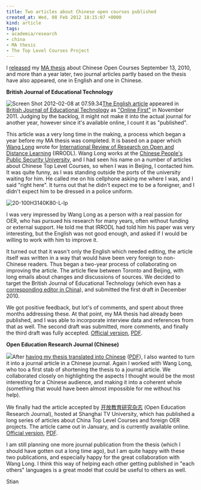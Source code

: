 ```yaml
---
title: Two articles about Chinese open courses published
created_at: Wed, 08 Feb 2012 18:15:07 +0000
kind: article
tags:
- academia/research
- china
- MA thesis
- The Top Level Courses Project
---
```


I
[released](http://reganmian.net/blog/2010/09/13/ma-thesis-on-open-educational-resources-in-china-released-watch-it-fly/)
my [MA thesis](http://reganmian.net/top-level-courses) about Chinese
Open Courses September 13, 2010, and more than a year later, two journal
articles partly based on the thesis have also appeared, one in English
and one in Chinese.

**British Journal of Educational Technology**

![](http://reganmian.net/blog/wp-content/uploads/2012/02/Screen-Shot-2012-02-08-at-07.59.34.png "Screen Shot 2012-02-08 at 07.59.34")[The
English article](http://reganmian.net/files/practical-model.pdf)
appeared in [British Journal of Educational
Technology](http://www.blackwellpublishing.com/journal.asp?ref=0007-1013) as
["Online
First"](http://onlinelibrary.wiley.com/journal/10.1111/(ISSN)1467-8535/earlyview) in
November 2011. Judging by the backlog, it might not make it into the
actual journal for another year, however since it's available online, I
count it as "published".

This article was a very long time in the making, a process which began a
year before my MA thesis was completed. It is based on a paper which
[Wang Long](http://www.core.org.cn/cn/teacher/teacher_35500.html) wrote
for [International Review of Research on Open and Distance
Learning](http://www.irrodl.org/) (IRRODL). Wang Long works at the
[Chinese People's Public Security
University](http://en.wikipedia.org/wiki/Chinese_People's_Public_Security_University),
and I had seen his name on a number of articles about Chinese Top Level
Courses, so when I was in Beijing, I contacted him. It was quite funny,
as I was standing outside the ports of the university waiting for him.
He called me on his cellphone asking me where I was, and I said "right
here". It turns out that he didn't expect me to be a foreigner, and I
didn't expect him to be dressed in a police uniform.

![](http://reganmian.net/blog/wp-content/uploads/2012/02/20-100H3140K80-L-lp.jpg "20-100H3140K80-L-lp")

I was very impressed by Wang Long as a person with a real passion for
OER, who has pursued his research for many years, often without funding
or external support. He told me that IRRODL had told him his paper was
very interesting, but the English was not good enough, and asked if I
would be willing to work with him to improve it.

It turned out that it wasn't only the English which needed editing, the
article itself was written in a way that would have been very foreign to
non-Chinese readers. Thus began a two-year process of collaborating on
improving the article. The article flew between Toronto and Beijing,
with long emails about changes and discussions of sources. We decided to
target the British Journal of Educational Technology (which even has a
[corresponding editor in
China](http://www.wiley.com/bw/editors.asp?ref=0007-1013&site=1)), and
submitted the first draft in December 2010.

We got positive feedback, but lot's of comments, and spent about three
months addressing these. At that point, my MA thesis had already been
published, and I was able to incorporate interview data and references
from that as well. The second draft was submitted, more comments, and
finally the third draft was fully accepted. [Official
version](http://onlinelibrary.wiley.com/doi/10.1111/j.1467-8535.2011.01254.x/full),
[PDF](http://reganmian.net/files/practical-model.pdf).

**Open Education Research Journal (Chinese)**

![](http://reganmian.net/blog/wp-content/uploads/2012/02/Screen-Shot-2012-02-08-at-12.37.15.png)After
[having my thesis translated into
Chinese](http://reganmian.net/blog/2011/06/01/chinese-translation-of-ma-thesis-on-top-level-courses-available/) ([PDF](http://reganmian.net/top-level-courses/Jingpinkecheng-Haklev-zh.pdf)),
I also wanted to turn it into a journal article in a Chinese journal.
Again I worked with Wang Long, who too a first stab of shortening the
thesis to a journal article. We collaborated closely on highlighting the
aspects I thought would be the most interesting for a Chinese audience,
and making it into a coherent whole (something that would have been
almost impossible for me without his help).

We finally had the article accepted by
[开放教育研究杂志](http://openedu.shtvu.org.cn/frontsite/index.asp)
(Open Education Research Journal), hosted at Shanghai TV University,
which has published a long series of articles about China Top Level
Courses and foreign OER projects. The article came out in January, and
is currently available online. [Official
version](http://openedu.shtvu.org.cn/frontsite/series_details.asp?id=1405),
[PDF](http://reganmian.net/files/kaifangjiaoyuyanjiu2012.pdf).

I am still planning one more journal publication from the thesis (which
I should have gotten out a long time ago), but I am quite happy with
these two publications, and especially happy for the great collaboration
with Wang Long. I think this way of helping each other getting published
in "each others" languages is a great model that could be useful to
others as well.

Stian
